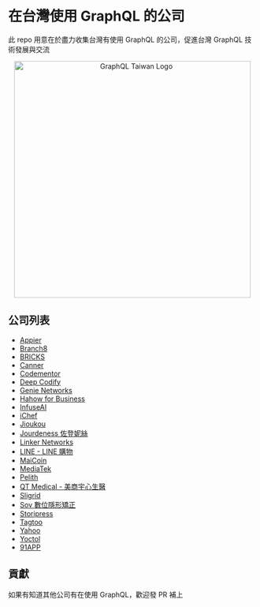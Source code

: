 # 在台灣使用 GraphQL 的公司

此 repo 用意在於盡力收集台灣有使用 GraphQL 的公司，促進台灣 GraphQL 技術發展與交流

<div align="center">
  <img width=480 src="https://user-images.githubusercontent.com/2382594/41636559-c4b00b54-7481-11e8-8c4a-772ab9a63acd.png" alt="GraphQL Taiwan Logo"> 
  <br>
</div>

## 公司列表

- [Appier](https://appier.com)
- [Branch8](https://www.branch8.com/)
- [BRICKS](https://bricks.tools)
- [Canner](https://www.canner.io)
- [Codementor](https://www.codementor.io/)
- [Deep Codify](https://deepcodify.com/)
- [Genie Networks](https://www.genie-networks.com/genieanalytics/)
- [Hahow for Business](https://business.hahow.in/)
- [InfuseAI](https://www.infuseai.io/)
- [iChef](https://www.ichefpos.com)
- [Jioukou](https://jioukou.yosgo.com/)
- [Jourdeness 佐登妮絲](https://www.jourdeness.com.tw/)
- [Linker Networks](https://www.linkernetworks.com/)
- [LINE - LINE 購物](https://buy.line.me/)
- [MaiCoin](https://www.maicoin.com/)
- [MediaTek](https://www.mediatek.tw/)
- [Pelith](https://pelith.com/)
- [QT Medical - 美商宇心生醫](https://www.qtmedical.com/)
- [Sligrid](https://sligrid.com/)
- [Sov 數位隱形矯正](https://sov.dental/)
- [Storipress](https://storipress.com/)
- [Tagtoo](https://www.tagtoo.com.tw)
- [Yahoo](https://www.yahooinc.com/)
- [Yoctol](https://www.yoctol.com/)
- [91APP](https://www.91app.com/)

## 貢獻

如果有知道其他公司有在使用 GraphQL，歡迎發 PR 補上

